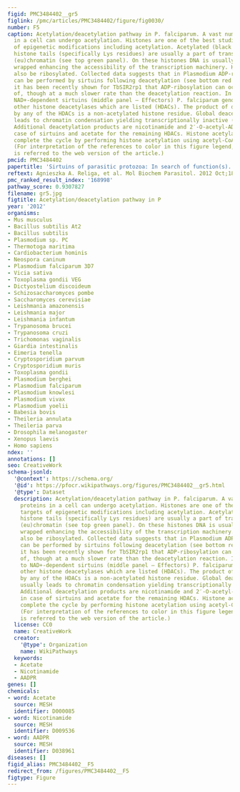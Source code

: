 ```yaml
---
figid: PMC3484402__gr5
figlink: /pmc/articles/PMC3484402/figure/fig0030/
number: F5
caption: Acetylation/deacetylation pathway in P. falciparum. A vast number of proteins
  in a cell can undergo acetylation. Histones are one of the best studied targets
  of epigenetic modifications including acetylation. Acetylated (black triangles)
  histone tails (specifically Lys residues) are usually a part of transcriptionally-permissive
  (eu)chromatin (see top green panel). On these histones DNA is usually less “tightly”
  wrapped enhancing the accessibility of the transcription machinery. Histones can
  also be ribosylated. Collected data suggests that in Plasmodium ADP-ribosylation
  can be performed by sirtuins following deacetylation (see bottom red panel). However
  it has been recently shown for TbSIR2rp1 that ADP-ribosylation can occur independently
  of, though at a much slower rate than the deacetylation reaction. In addition to
  NAD+-dependent sirtuins (middle panel – Effectors) P. falciparum genome contains
  other histone deacetylases which are listed (HDACs). The product of deacetylation
  by any of the HDACs is a non-acetylated histone residue. Global deacetylation usually
  leads to chromatin condensation yielding transcriptionally inactive (hetero)chromatin.
  Additional deacetylation products are nicotinamide and 2′-O-acetyl-ADP ribose in
  case of sirtuins and acetate for the remaining HDACs. Histone acetylases (HATs)
  complete the cycle by performing histone acetylation using acetyl-CoA as a co-substrate.
  (For interpretation of the references to color in this figure legend, the reader
  is referred to the web version of the article.)
pmcid: PMC3484402
papertitle: 'Sirtuins of parasitic protozoa: In search of function(s).'
reftext: Agnieszka A. Religa, et al. Mol Biochem Parasitol. 2012 Oct;185(2-2):71-88.
pmc_ranked_result_index: '168998'
pathway_score: 0.9307827
filename: gr5.jpg
figtitle: Acetylation/deacetylation pathway in P
year: '2012'
organisms:
- Mus musculus
- Bacillus subtilis At2
- Bacillus subtilis
- Plasmodium sp. PC
- Thermotoga maritima
- Cardiobacterium hominis
- Neospora caninum
- Plasmodium falciparum 3D7
- Vicia sativa
- Toxoplasma gondii VEG
- Dictyostelium discoideum
- Schizosaccharomyces pombe
- Saccharomyces cerevisiae
- Leishmania amazonensis
- Leishmania major
- Leishmania infantum
- Trypanosoma brucei
- Trypanosoma cruzi
- Trichomonas vaginalis
- Giardia intestinalis
- Eimeria tenella
- Cryptosporidium parvum
- Cryptosporidium muris
- Toxoplasma gondii
- Plasmodium berghei
- Plasmodium falciparum
- Plasmodium knowlesi
- Plasmodium vivax
- Plasmodium yoelii
- Babesia bovis
- Theileria annulata
- Theileria parva
- Drosophila melanogaster
- Xenopus laevis
- Homo sapiens
ndex: ''
annotations: []
seo: CreativeWork
schema-jsonld:
  '@context': https://schema.org/
  '@id': https://pfocr.wikipathways.org/figures/PMC3484402__gr5.html
  '@type': Dataset
  description: Acetylation/deacetylation pathway in P. falciparum. A vast number of
    proteins in a cell can undergo acetylation. Histones are one of the best studied
    targets of epigenetic modifications including acetylation. Acetylated (black triangles)
    histone tails (specifically Lys residues) are usually a part of transcriptionally-permissive
    (eu)chromatin (see top green panel). On these histones DNA is usually less “tightly”
    wrapped enhancing the accessibility of the transcription machinery. Histones can
    also be ribosylated. Collected data suggests that in Plasmodium ADP-ribosylation
    can be performed by sirtuins following deacetylation (see bottom red panel). However
    it has been recently shown for TbSIR2rp1 that ADP-ribosylation can occur independently
    of, though at a much slower rate than the deacetylation reaction. In addition
    to NAD+-dependent sirtuins (middle panel – Effectors) P. falciparum genome contains
    other histone deacetylases which are listed (HDACs). The product of deacetylation
    by any of the HDACs is a non-acetylated histone residue. Global deacetylation
    usually leads to chromatin condensation yielding transcriptionally inactive (hetero)chromatin.
    Additional deacetylation products are nicotinamide and 2′-O-acetyl-ADP ribose
    in case of sirtuins and acetate for the remaining HDACs. Histone acetylases (HATs)
    complete the cycle by performing histone acetylation using acetyl-CoA as a co-substrate.
    (For interpretation of the references to color in this figure legend, the reader
    is referred to the web version of the article.)
  license: CC0
  name: CreativeWork
  creator:
    '@type': Organization
    name: WikiPathways
  keywords:
  - Acetate
  - Nicotinamide
  - AADPR
genes: []
chemicals:
- word: Acetate
  source: MESH
  identifier: D000085
- word: Nicotinamide
  source: MESH
  identifier: D009536
- word: AADPR
  source: MESH
  identifier: D038961
diseases: []
figid_alias: PMC3484402__F5
redirect_from: /figures/PMC3484402__F5
figtype: Figure
---
```

